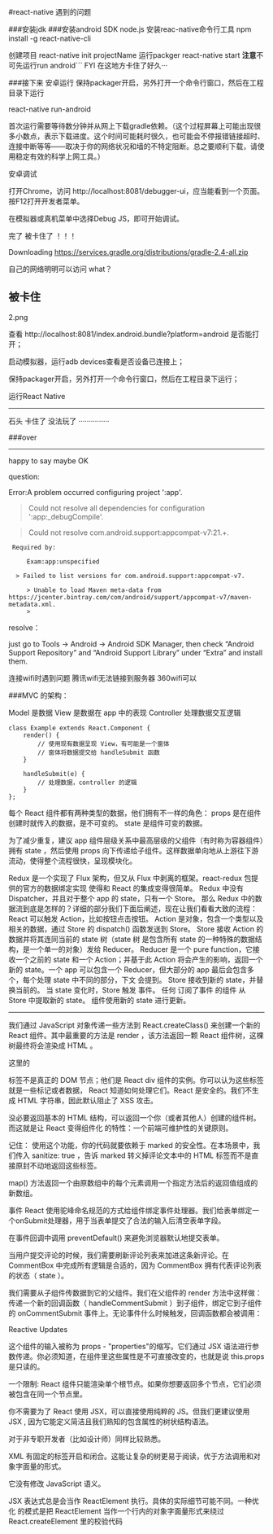#react-native 遇到的问题

###安装jdk
###安装android SDK
node.js
安装reac-native命令行工具
npm install -g react-native-cli

创建项目
react-native init projectName
运行packger
react-native start **注意**不可先运行run android```
    FYI 在这地方卡住了好久···

###接下来  安卓运行
保持packager开启，另外打开一个命令行窗口，然后在工程目录下运行

react-native run-android

首次运行需要等待数分钟并从网上下载gradle依赖。（这个过程屏幕上可能出现很多小数点，表示下载进度。这个时间可能耗时很久，也可能会不停报错链接超时、连接中断等等——取决于你的网络状况和墙的不特定阻断。总之要顺利下载，请使用稳定有效的科学上网工具。）

安卓调试

打开Chrome，访问 http://localhost:8081/debugger-ui，应当能看到一个页面。按F12打开开发者菜单。

在模拟器或真机菜单中选择Debug JS，即可开始调试。           

完了
被卡住了
！！！

Downloading https://services.gradle.org/distributions/gradle-2.4-all.zip

自己的网络明明可以访问
what？

**被卡住**
---
2.png

查看 http://localhost:8081/index.android.bundle?platform=android 是否能打开；

启动模拟器，运行adb devices查看是否设备已连接上；

保持packager开启，另外打开一个命令行窗口，然后在工程目录下运行；

 

运行React Native

---

石头  卡住了
没法玩了
···············

###over


---
happy to say maybe OK 

question:

Error:A problem occurred configuring project ':app'.

> Could not resolve all dependencies for configuration ':app:_debugCompile'.

   > Could not resolve com.android.support:appcompat-v7:21.+.

     Required by:

         Exam:app:unspecified

      > Failed to list versions for com.android.support:appcompat-v7.

         > Unable to load Maven meta-data from https://jcenter.bintray.com/com/android/support/appcompat-v7/maven-metadata.xml.
         > 

resolve：

just go to Tools -> Android -> Android SDK Manager, then check “Android Support Repository” and “Android Support Library” under “Extra” and install them.

连接wifi时遇到问题
腾讯wifi无法链接到服务器
360wifi可以



###MVC 的架构：

Model 是数据
View 是数据在 app 中的表现
Controller 处理数据交互逻辑

    class Example extends React.Component {
        render() {
            // 使用现有数据呈现 View，有可能是一个窗体
            // 窗体将数据提交给 handleSubmit 函数
        }

        handleSubmit(e) {
            // 处理数据，controller 的逻辑
        }
    };

每个 React 组件都有两种类型的数据，他们拥有不一样的角色：
props 是在组件创建时就传入的数据，是不可变的。
state 是组件可变的数据。

为了减少重复，建议 app 组件层级关系中最高层级的父组件（有时称为容器组件）拥有 state ，然后使用 props 向下传递给子组件。这样数据单向地从上游往下游流动，使得整个流程很快，呈现模块化。

Redux 是一个实现了 Flux 架构，但又从 Flux 中剥离的框架。react-redux 包提供的官方的数据绑定实现 使得和 React 的集成变得很简单。
Redux 中没有 Dispatcher，并且对于整个 app 的 state，只有一个 Store。
那么 Redux 中的数据流到底是怎样的？详细的部分我们下面后阐述，现在让我们看看大致的流程：
React 可以触发 Action，比如按钮点击按钮。
Action 是对象，包含一个类型以及相关的数据，通过 Store 的 dispatch() 函数发送到 Store。
Store 接收 Action 的数据并将其连同当前的 state 树（state 树 是包含所有 state 的一种特殊的数据结构，是一个单一的对象）发给 Reducer。
Reducer 是一个 pure function，它接收一个之前的 state 和一个 Action；并基于此 Action 将会产生的影响，返回一个新的 state。一个 app 可以包含一个 Reducer，但大部分的 app 最后会包含多个，每个处理 state 中不同的部分，下文 会提到。
Store 接收到新的 state，并替换当前的。
当 state 变化时，Store 触发 事件。
任何 订阅了事件 的组件 从 Store 中提取新的 state。
组件使用新的 state 进行更新。

---

我们通过 JavaScript 对象传递一些方法到 React.createClass() 来创建一个新的 React 组件。其中最重要的方法是 render ，该方法返回一颗 React 组件树，这棵树最终将会渲染成 HTML 。

这里的 <div> 标签不是真正的 DOM 节点；他们是 React div 组件的实例。你可以认为这些标签就是一些标记或者数据， React 知道如何处理它们。React 是安全的。我们不生成 HTML 字符串，因此默认阻止了 XSS 攻击。

没必要返回基本的 HTML 结构，可以返回一个你（或者其他人）创建的组件树。而这就是让 React 变得组件化 的特性：一个前端可维护性的关键原则。

记住： 使用这个功能，你的代码就要依赖于 marked 的安全性。在本场景中，我们传入 sanitize: true ，告诉 marked 转义掉评论文本中的 HTML 标签而不是直接原封不动地返回这些标签。

map() 方法返回一个由原数组中的每个元素调用一个指定方法后的返回值组成的新数组。

事件
React 使用驼峰命名规范的方式给组件绑定事件处理器。我们给表单绑定一个onSubmit处理器，用于当表单提交了合法的输入后清空表单字段。

在事件回调中调用 preventDefault() 来避免浏览器默认地提交表单。

当用户提交评论的时候，我们需要刷新评论列表来加进这条新评论。在 CommentBox 中完成所有逻辑是合适的，因为 CommentBox 拥有代表评论列表的状态（ state ）。

我们需要从子组件传数据到它的父组件。我们在父组件的 render 方法中这样做：传递一个新的回调函数（ handleCommentSubmit ）到子组件，绑定它到子组件的 onCommentSubmit 事件上。无论事件什么时候触发，回调函数都会被调用：


Reactive Updates

这个组件的输入被称为 props - "properties"的缩写。它们通过 JSX 语法进行参数传递。你必须知道，在组件里这些属性是不可直接改变的，也就是说 this.props 是只读的。

一个限制: React 组件只能渲染单个根节点。如果你想要返回多个节点，它们必须被包含在同一个节点里。

你不需要为了 React 使用 JSX，可以直接使用纯粹的 JS。但我们更建议使用 JSX , 因为它能定义简洁且我们熟知的包含属性的树状结构语法。

对于非专职开发者（比如设计师）同样比较熟悉。

XML 有固定的标签开启和闭合。这能让复杂的树更易于阅读，优于方法调用和对象字面量的形式。

它没有修改 JavaScript 语义。

JSX 表达式总是会当作 ReactElement 执行。具体的实际细节可能不同。一种优化 的模式是把 ReactElement 当作一个行内的对象字面量形式来绕过 React.createElement 里的校验代码

